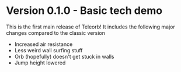 # Version 0.1.0 - Basic tech demo

This is the first main release of Teleorb! It includes the following major changes compared to the classic version

- Increased air resistance
- Less weird wall surfing stuff
- Orb (hopefully) doesn't get stuck in walls
- Jump height lowered
